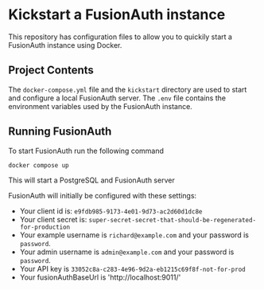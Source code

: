 # Kickstart a FusionAuth instance

This repository has configuration files to allow you to quickily start a FusionAuth instance using Docker.

## Project Contents

The `docker-compose.yml` file and the `kickstart` directory are used to start and configure a local FusionAuth server. The `.env` file contains the environment variables used by the FusionAuth instance.


## Running FusionAuth

To start FusionAuth run the following command 

```
docker compose up
```

This will start a PostgreSQL and FusionAuth server

FusionAuth will initially be configured with these settings:

* Your client id is: `e9fdb985-9173-4e01-9d73-ac2d60d1dc8e`
* Your client secret is: `super-secret-secret-that-should-be-regenerated-for-production`
* Your example username is `richard@example.com` and your password is `password`.
* Your admin username is `admin@example.com` and your password is `password`.
* Your API key is `33052c8a-c283-4e96-9d2a-eb1215c69f8f-not-for-prod`
* Your fusionAuthBaseUrl is 'http://localhost:9011/'
